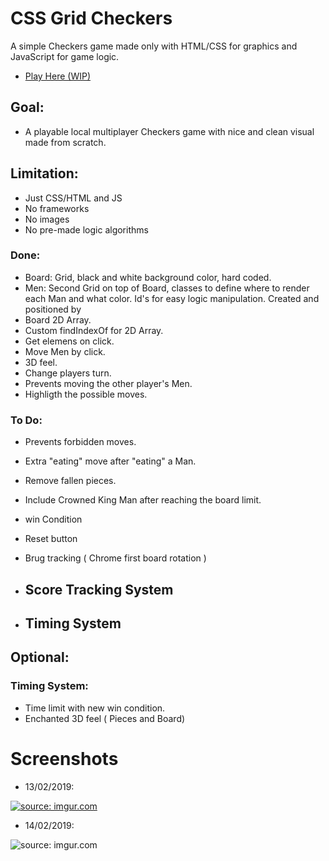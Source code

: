 # CSS Grid Checkers

A simple Checkers game made only with HTML/CSS for graphics and JavaScript for game logic.

- <a href="https://lufemas.github.io/CSS-Grid-Checkers/">Play Here (WIP)</a>

## Goal:
-   A playable local multiplayer Checkers game with nice and clean visual made from scratch.

## Limitation:
-   Just CSS/HTML and JS
-   No frameworks
-   No images
-   No pre-made logic algorithms

### Done:
-   Board: Grid, black and white background color, hard coded.
-   Men: Second Grid on top of Board, classes to define where to render each Man and what color. Id's for easy logic manipulation. Created and positioned by
-   Board 2D Array.
-   Custom findIndexOf for 2D Array.
-   Get elemens on click.
-   Move Men by click.
-   3D feel.
-   Change players turn.
-   Prevents moving the other player's Men.
-   Highligth the possible moves.

### To Do:
-   Prevents forbidden moves.
-   Extra "eating" move after "eating" a Man.
-   Remove fallen pieces.
-   Include Crowned King Man after reaching the board limit.
-   win Condition
-   Reset button
-   Brug tracking ( Chrome first board rotation )


-   ## Score Tracking System
-   ## Timing System

## Optional:
### Timing System:
-   Time limit with new win condition.
-   Enchanted 3D feel ( Pieces and Board) 

# Screenshots
-   13/02/2019:

<a href="https://i.imgur.com/SwwYhma.gif"><img src="https://i.imgur.com/edEZH8d.gif" title="source: imgur.com" /></a>

-   14/02/2019:

<img src="https://i.imgur.com/sp1DTK3.png" title="source: imgur.com" />